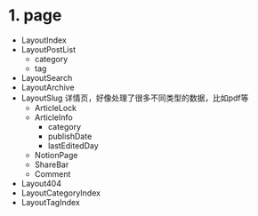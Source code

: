 # 1. page 
- LayoutIndex
- LayoutPostList
  - category
  - tag
- LayoutSearch
- LayoutArchive
- LayoutSlug 详情页，好像处理了很多不同类型的数据，比如pdf等
  - ArticleLock
  - ArticleInfo
    - category
    - publishDate
    - lastEditedDay  
  - NotionPage 
  - ShareBar 
  - Comment 
- Layout404
- LayoutCategoryIndex
- LayoutTagIndex
